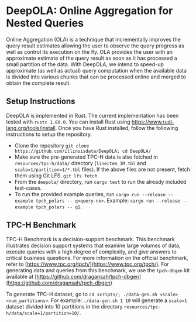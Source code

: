 # DeepOLA: Online Aggregation for Nested Queries
Online Aggregation (OLA) is a technique that incrementally improves the query result estimates allowing the user to observe the query progress as well as control its execution on the fly. OLA provides the user with an approximate estimate of the query result as soon as it has processed a small partition of the data. With DeepOLA, we intend to speed-up approximate (as well as actual) query computation when the available data is divided into various chunks that can be processed online and merged to obtain the complete result.

## Setup Instructions
DeepOLA is implemented in Rust. The current implementation has been tested with `rustc 1.60.0`. You can install Rust using https://www.rust-lang.org/tools/install. Once you have Rust installed, follow the following instructions to setup the repository.
- Clone the repository
`git clone https://github.com/illinoisdata/DeepOLA; cd DeepOLA/`
- Make sure the pre-generated TPC-H data is also fetched in `resources/tpc-h/data/` directory (`lineitem_1M.tbl` and `scale=1/partition=1/*.tbl` files). If the above files are not present, fetch them using Git LFS.
`git lfs fetch`
- From the `deepola/` directory, run `cargo test` to run the already included test-cases.
- To run the provided example queries, run `cargo run --release --example tpch_polars -- q<query-no>`. Example:
`cargo run --release --example tpch_polars -- q1`.

## TPC-H Benchmark
TPC-H Benchmark is a decision-support benchmark. This benchmark illustrates decision support systems that examine large volumes of data, execute queries with a high degree of complexity, and give answers to critical business questions. For more information on the official benchmark, refer to [https://www.tpc.org/tpch/](https://www.tpc.org/tpch/). For generating data and queries from this benchmark, we use the `tpch-dbgen` kit available at [https://github.com/dragansah/tpch-dbgen](https://github.com/dragansah/tpch-dbgen)

To generate TPC-H dataset, go to `cd scripts/; ./data-gen.sh <scale> <num_partitions>`. For example: `./data-gen.sh 1 10` will generate a `scale=1` dataset divided into 10 partitions in the directory `resources/tpc-h/data/scale=1/partition=10/`.